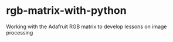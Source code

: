# rgb-matrix-with-python
Working with the Adafruit RGB matrix to develop lessons on image processing
